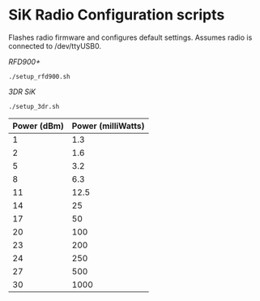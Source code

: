 # SiK Radio Configuration scripts

Flashes radio firmware and configures default settings. Assumes radio is connected to /dev/ttyUSB0.

*RFD900+*

    ./setup_rfd900.sh

    
*3DR SiK*

    ./setup_3dr.sh



| Power (dBm)  | Power (milliWatts) |
| ------------- | ------------- |
|1  | 1.3  |
|2  | 1.6  |
|5  | 3.2  |
|8  | 6.3  |
|11  | 12.5  |
|14  | 25  |
|17  | 50  |
|20  | 100  |
|23  | 200  |
|24  | 250  |
|27  | 500  |
|30  | 1000  |

